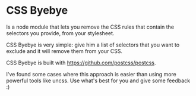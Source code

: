 CSS Byebye
===========

Is a node module that lets you remove the CSS rules that contain the selectors you provide, from your stylesheet.

CSS Byebye is very simple: give him a list of selectors that you want to exclude and it will remove them from your CSS.

CSS Byebye is built with https://github.com/postcss/postcss.

I've found some cases where this approach is easier than using more powerful tools like uncss.
Use what's best for you and give some feedback :)
